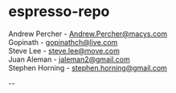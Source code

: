 # espresso-repo
Andrew Percher - Andrew.Percher@macys.com<br>
Gopinath - gopinathch@live.com<br>
Steve Lee - steve.lee@move.com<br>
Juan Aleman - jaleman2@gmail.com<br>
Stephen Horning - stephen.horning@gmail.com<br>

--
